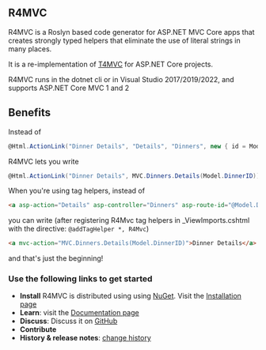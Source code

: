 ## R4MVC


R4MVC is a Roslyn based code generator for ASP.NET MVC Core apps that creates strongly typed helpers that eliminate the use of literal strings in many places.  

It is a re-implementation of [T4MVC](https://github.com/enricosoft/R4MVC) for ASP.NET Core projects.

R4MVC runs in the dotnet cli or in Visual Studio 2017/2019/2022, and supports ASP.NET Core MVC 1 and 2

## Benefits

Instead of

````c#
@Html.ActionLink("Dinner Details", "Details", "Dinners", new { id = Model.DinnerID }, null)
````
R4MVC lets you write
````c#
@Html.ActionLink("Dinner Details", MVC.Dinners.Details(Model.DinnerID))
````

When you're using tag helpers, instead of
```html
<a asp-action="Details" asp-controller="Dinners" asp-route-id="@Model.DinnerID">Dinner Details</a>
```
you can write (after registering R4Mvc tag helpers in _ViewImports.cshtml with the directive: `@addTagHelper *, R4Mvc`)
```html
<a mvc-action="MVC.Dinners.Details(Model.DinnerID)">Dinner Details</a>
```

and that's just the beginning!

### Use the following links to get started

*   **Install** R4MVC is distributed using using [NuGet](http://nuget.org). Visit the [Installation page](https://github.com/enricosoft/R4MVC/wiki/Installation)
*   **Learn**: visit the [Documentation page](https://github.com/enricosoft/R4MVC/wiki/Documentation)
*   **Discuss**: Discuss it on [GitHub](https://github.com/enricosoft/R4MVC/issues)
*   **Contribute**
*   **History &amp; release notes**: [change history](CHANGELOG.md)
